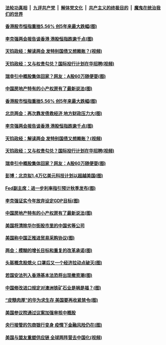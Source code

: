 ####  [法轮功真相](../../../../basic/blob/master/README.md?t=05230731) &nbsp;|&nbsp; [九评共产党](../../../../9ping.md/blob/master/README.md?t=05230731) &nbsp;|&nbsp; [解体党文化](../../../../jtdwh.md/blob/master/README.md?t=05230731)  &nbsp;|&nbsp; [共产主义的终极目的](../../../../gczydzjmd.md/blob/master/README.md?t=05230731) &nbsp;|&nbsp; [魔鬼在统治我们的世界](../../../../mgztzwmdsj.md/blob/master/README.md?t=05230731) 

#### [香港股市恒指重挫5.56% 创5年来最大跌幅(图)](../pages/p5/934109.md?t=05230731) 

#### [李克强两会报告谈香港 港股恒指跌逾千点(图)](../pages/p5/934055.md?t=05230731) 

#### [天钧政经：解读两会 发特别国债又想赖账？(视频)](../pages/p5/934096.md?t=05230731) 

#### [天钧政经：又与权贵勾兑？国际投行计划在华招聘(视频)](../pages/p5/934095.md?t=05230731) 

#### [瑞幸引中概股集体回家？网友：A股60万随便耍(图)](../pages/p5/934091.md?t=05230731) 

#### [中国房地产特有的小产权房有了最新说法(图)](../pages/p5/934000.md?t=05230731) 

#### [香港股市恒指重挫5.56% 创5年来最大跌幅(图)](../pages/p5/934109.md?t=05230731) 

#### [北京两会：再次靠发债救经济 地方财政压力大(图)](../pages/p5/934092.md?t=05230731) 

#### [李克强两会报告谈香港 港股恒指跌逾千点(图)](../pages/p5/934055.md?t=05230731) 

#### [天钧政经：解读两会 发特别国债又想赖账？(视频)](../pages/p5/934096.md?t=05230731) 

#### [天钧政经：又与权贵勾兑？国际投行计划在华招聘(视频)](../pages/p5/934095.md?t=05230731) 

#### [瑞幸引中概股集体回家？网友：A股60万随便耍(图)](../pages/p5/934091.md?t=05230731) 

#### [彭博：北京拟1.4万亿美元科技计划以超越美国(图)](../pages/p5/934073.md?t=05230731) 

#### [Fed副主席：进一步利率指引预计秋季发布(图)](../pages/p5/934053.md?t=05230731) 

#### [李克强证实今年放弃设定GDP目标(图)](../pages/p5/934037.md?t=05230731) 

#### [中国房地产特有的小产权房有了最新说法(图)](../pages/p5/934000.md?t=05230731) 

#### [美国将清除华尔街股市里的中国劣等公司](../pages/p5/934022.md?t=05230731) 

#### [美国称中国正推进贸易采购协议(图)](../pages/p5/934018.md?t=05230731) 

#### [两会：模糊的增长目标和重复的改革承诺(图)](../pages/p5/934014.md?t=05230731) 

#### [头盔概念股熄火 口罩后又一个经济拉动点破灭(图)](../pages/p5/934006.md?t=05230731) 

#### [若国安法列入香港基本法恐将出现撤资潮(图)](../pages/p5/933963.md?t=05230731) 

#### [中国修改进口规定对澳洲铁矿石业是祸是福？(图)](../pages/p5/933965.md?t=05230731) 

#### [“皮糙肉厚”的华为求生存 美国要再收紧禁令(图)](../pages/p5/933962.md?t=05230731) 

#### [美国参议院通过议案加强审核中概股](../pages/p5/933961.md?t=05230731) 

#### [央行接管的包商银行变身 疫情下金融风险仍在(图)](../pages/p5/933947.md?t=05230731) 

#### [美国与盟友重塑供应链 全球两阵营去中国化(视频)](../pages/p5/933873.md?t=05230731) 

